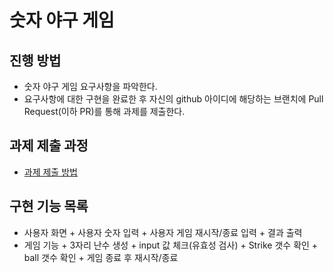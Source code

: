 # 숫자 야구 게임
## 진행 방법
* 숫자 야구 게임 요구사항을 파악한다.
* 요구사항에 대한 구현을 완료한 후 자신의 github 아이디에 해당하는 브랜치에 Pull Request(이하 PR)를 통해 과제를 제출한다.

## 과제 제출 과정
* [과제 제출 방법](https://github.com/next-step/nextstep-docs/tree/master/precourse)

## 구현 기능 목록
 * 사용자 화면 
        + 사용자 숫자 입력
        + 사용자 게임 재시작/종료 입력
        + 결과 출력
 * 게임 기능
        + 3자리 난수 생성
        + input 값 체크(유효성 검사)
        + Strike 갯수 확인
        + ball 갯수 확인
        + 게임 종료 후 재시작/종료

